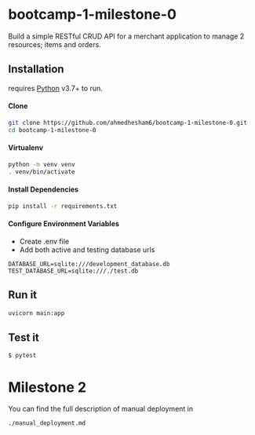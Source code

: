 # bootcamp-1-milestone-0
Build a simple RESTful CRUD API for a merchant application to manage 2 resources; items and orders.


## Installation

 requires [Python](https://www.python.org/) v3.7+ to run.
 
#### Clone

```sh
git clone https://github.com/ahmedhesham6/bootcamp-1-milestone-0.git
cd bootcamp-1-milestone-0
```

#### Virtualenv
```sh
python -m venv venv
. venv/bin/activate
```

#### Install Dependencies
```sh
pip install -r requirements.txt
```

#### Configure Environment Variables
- Create .env file
- Add both active and testing database urls
```
DATABASE_URL=sqlite:///development_database.db
TEST_DATABASE_URL=sqlite:///./test.db
```

## Run it

```sh
uvicorn main:app
```

## Test it

```sh
$ pytest
```

# Milestone 2

You can find the full description of manual deployment in
 ``` 
 ./manual_deployment.md
 ```
